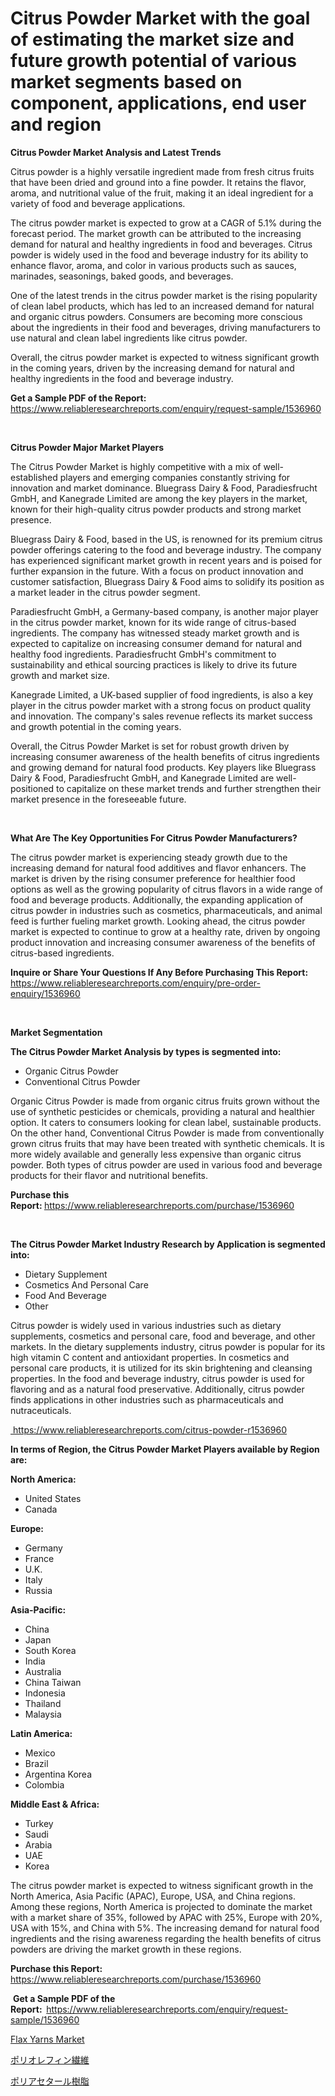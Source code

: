 <p><h1>Citrus Powder Market with the goal of estimating the market size and future growth potential of various market segments based on component, applications, end user and region</h1></p><p><strong>Citrus Powder Market Analysis and Latest Trends</strong></p>
<p><p>Citrus powder is a highly versatile ingredient made from fresh citrus fruits that have been dried and ground into a fine powder. It retains the flavor, aroma, and nutritional value of the fruit, making it an ideal ingredient for a variety of food and beverage applications.</p><p>The citrus powder market is expected to grow at a CAGR of 5.1% during the forecast period. The market growth can be attributed to the increasing demand for natural and healthy ingredients in food and beverages. Citrus powder is widely used in the food and beverage industry for its ability to enhance flavor, aroma, and color in various products such as sauces, marinades, seasonings, baked goods, and beverages.</p><p>One of the latest trends in the citrus powder market is the rising popularity of clean label products, which has led to an increased demand for natural and organic citrus powders. Consumers are becoming more conscious about the ingredients in their food and beverages, driving manufacturers to use natural and clean label ingredients like citrus powder.</p><p>Overall, the citrus powder market is expected to witness significant growth in the coming years, driven by the increasing demand for natural and healthy ingredients in the food and beverage industry.</p></p>
<p><strong>Get a Sample PDF of the Report:&nbsp;</strong> <a href="https://www.reliableresearchreports.com/enquiry/request-sample/1536960">https://www.reliableresearchreports.com/enquiry/request-sample/1536960</a></p>
<p>&nbsp;</p>
<p><strong>Citrus Powder Major Market Players</strong></p>
<p><p>The Citrus Powder Market is highly competitive with a mix of well-established players and emerging companies constantly striving for innovation and market dominance. Bluegrass Dairy & Food, Paradiesfrucht GmbH, and Kanegrade Limited are among the key players in the market, known for their high-quality citrus powder products and strong market presence.</p><p>Bluegrass Dairy & Food, based in the US, is renowned for its premium citrus powder offerings catering to the food and beverage industry. The company has experienced significant market growth in recent years and is poised for further expansion in the future. With a focus on product innovation and customer satisfaction, Bluegrass Dairy & Food aims to solidify its position as a market leader in the citrus powder segment.</p><p>Paradiesfrucht GmbH, a Germany-based company, is another major player in the citrus powder market, known for its wide range of citrus-based ingredients. The company has witnessed steady market growth and is expected to capitalize on increasing consumer demand for natural and healthy food ingredients. Paradiesfrucht GmbH's commitment to sustainability and ethical sourcing practices is likely to drive its future growth and market size.</p><p>Kanegrade Limited, a UK-based supplier of food ingredients, is also a key player in the citrus powder market with a strong focus on product quality and innovation. The company's sales revenue reflects its market success and growth potential in the coming years.</p><p>Overall, the Citrus Powder Market is set for robust growth driven by increasing consumer awareness of the health benefits of citrus ingredients and growing demand for natural food products. Key players like Bluegrass Dairy & Food, Paradiesfrucht GmbH, and Kanegrade Limited are well-positioned to capitalize on these market trends and further strengthen their market presence in the foreseeable future.</p></p>
<p>&nbsp;</p>
<p><strong>What Are The Key Opportunities For Citrus Powder Manufacturers?</strong></p>
<p><p>The citrus powder market is experiencing steady growth due to the increasing demand for natural food additives and flavor enhancers. The market is driven by the rising consumer preference for healthier food options as well as the growing popularity of citrus flavors in a wide range of food and beverage products. Additionally, the expanding application of citrus powder in industries such as cosmetics, pharmaceuticals, and animal feed is further fueling market growth. Looking ahead, the citrus powder market is expected to continue to grow at a healthy rate, driven by ongoing product innovation and increasing consumer awareness of the benefits of citrus-based ingredients.</p></p>
<p><strong>Inquire or Share Your Questions If Any Before Purchasing This Report:</strong> <a href="https://www.reliableresearchreports.com/enquiry/pre-order-enquiry/1536960">https://www.reliableresearchreports.com/enquiry/pre-order-enquiry/1536960</a></p>
<p>&nbsp;</p>
<p><strong>Market Segmentation</strong></p>
<p><strong>The Citrus Powder Market Analysis by types is segmented into:</strong></p>
<p><ul><li>Organic Citrus Powder</li><li>Conventional Citrus Powder</li></ul></p>
<p><p>Organic Citrus Powder is made from organic citrus fruits grown without the use of synthetic pesticides or chemicals, providing a natural and healthier option. It caters to consumers looking for clean label, sustainable products. On the other hand, Conventional Citrus Powder is made from conventionally grown citrus fruits that may have been treated with synthetic chemicals. It is more widely available and generally less expensive than organic citrus powder. Both types of citrus powder are used in various food and beverage products for their flavor and nutritional benefits.</p></p>
<p><strong>Purchase this Report:&nbsp;</strong><a href="https://www.reliableresearchreports.com/purchase/1536960">https://www.reliableresearchreports.com/purchase/1536960</a></p>
<p>&nbsp;</p>
<p><strong>The Citrus Powder Market Industry Research by Application is segmented into:</strong></p>
<p><ul><li>Dietary Supplement</li><li>Cosmetics And Personal Care</li><li>Food And Beverage</li><li>Other</li></ul></p>
<p><p>Citrus powder is widely used in various industries such as dietary supplements, cosmetics and personal care, food and beverage, and other markets. In the dietary supplements industry, citrus powder is popular for its high vitamin C content and antioxidant properties. In cosmetics and personal care products, it is utilized for its skin brightening and cleansing properties. In the food and beverage industry, citrus powder is used for flavoring and as a natural food preservative. Additionally, citrus powder finds applications in other industries such as pharmaceuticals and nutraceuticals.</p></p>
<p><a href="https://www.reliableresearchreports.com/citrus-powder-r1536960">&nbsp;https://www.reliableresearchreports.com/citrus-powder-r1536960</a></p>
<p><strong>In terms of Region, the Citrus Powder Market Players available by Region are:</strong></p>
<p>
    <p> <strong> North America: </strong>
        <ul>
            <li>United States</li>
            <li>Canada</li>
        </ul>
        </p> 
    <p> <strong> Europe: </strong>
        <ul>
            <li>Germany</li>
            <li>France</li>
            <li>U.K.</li>
            <li>Italy</li>
            <li>Russia</li>
        </ul>
        </p> 
    <p> <strong> Asia-Pacific: </strong>
        <ul>
            <li>China</li>
            <li>Japan</li>
            <li>South Korea</li>
            <li>India</li>
            <li>Australia</li>
            <li>China Taiwan</li>
            <li>Indonesia</li>
            <li>Thailand</li>
            <li>Malaysia</li>
        </ul>
        </p> 
    <p> <strong> Latin America: </strong>
        <ul>
            <li>Mexico</li>
            <li>Brazil</li>
            <li>Argentina Korea</li>
            <li>Colombia</li>
        </ul>
        </p> 
    <p> <strong> Middle East & Africa: </strong>
        <ul>
            <li>Turkey</li>
            <li>Saudi</li>
            <li>Arabia</li>
            <li>UAE</li>
            <li>Korea</li>
        </ul>
    </p>
    </p>
<p><p>The citrus powder market is expected to witness significant growth in the North America, Asia Pacific (APAC), Europe, USA, and China regions. Among these regions, North America is projected to dominate the market with a market share of 35%, followed by APAC with 25%, Europe with 20%, USA with 15%, and China with 5%. The increasing demand for natural food ingredients and the rising awareness regarding the health benefits of citrus powders are driving the market growth in these regions.</p></p>
<p><strong>Purchase this Report: </strong><a href="https://www.reliableresearchreports.com/purchase/1536960">https://www.reliableresearchreports.com/purchase/1536960</a></p>
<p>&nbsp;<strong>Get a Sample PDF of the Report:&nbsp;&nbsp;</strong><a href="https://www.reliableresearchreports.com/enquiry/request-sample/1536960">https://www.reliableresearchreports.com/enquiry/request-sample/1536960</a></p>
<p><strong></strong></p>
<p><p><a href="https://frill-swim-3cd.notion.site/Flax-Yarns-Market-Research-Report-Provides-thorough-Industry-Overview-which-offers-an-In-Depth-Anal-3fcae42f6b204aa4882b0cce105d3046">Flax Yarns Market</a></p><p><a href="https://medium.com/@wesleyeilly8796202/2024%E5%B9%B4%E3%81%8B%E3%82%892031%E5%B9%B4%E3%81%AE%E6%9C%9F%E9%96%93%E3%81%AB%E4%BA%88%E6%B8%AC%E3%81%95%E3%82%8C%E3%82%8B%E3%83%9D%E3%83%AA%E3%82%AA%E3%83%AC%E3%83%95%E3%82%A3%E3%83%B3%E7%B9%8A%E7%B6%AD%E3%81%AE%E5%B8%82%E5%A0%B4%E5%8B%95%E5%90%91%E3%81%A8%E5%B8%82%E5%A0%B4%E5%88%86%E6%9E%90-c6aee6dc50a7">ポリオレフィン繊維</a></p><p><a href="https://medium.com/@fabianhoncescu2022/%E3%83%9D%E3%83%AA%E3%82%A2%E3%82%BB%E3%82%BF%E3%83%BC%E3%83%AB%E6%A8%B9%E8%84%82%E5%B8%82%E5%A0%B4%E8%A6%8F%E6%A8%A1-%E5%B8%82%E5%A0%B4%E3%81%AE%E8%A6%8B%E9%80%9A%E3%81%97%E3%81%A8%E5%B8%82%E5%A0%B4%E4%BA%88%E6%B8%AC-2024%E5%B9%B4%E3%81%8B%E3%82%892031%E5%B9%B4%E3%81%BE%E3%81%A7-2967e859137b">ポリアセタール樹脂</a></p></p>